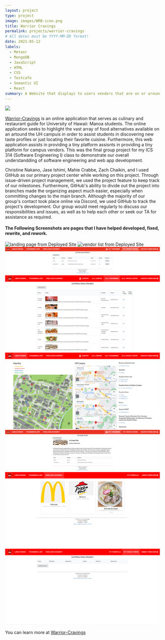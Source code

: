 ```yaml
---
layout: project
type: project
image: images/WRB-icon.png
title: Warrior Cravings
permalink: projects/warrior-cravings
# All dates must be YYYY-MM-DD format!
date: 2021-05-12
labels:
  - Meteor
  - MongoDB
  - JavaScript
  - HTML
  - CSS
  - Testcafe
  - Semantic UI
  - React
summary: A Website that displays to users vendors that are on or around UH Manoa campus.
---
```


<img class="ui fluid centered" src="https://louie808.github.io/images/ProjectImages/WarriorCravings/landing-page-new.png">

<a href="https://github.com/warrior-cravings">Warrior-Cravings</a> is an online application that serves as culinary and restaurant guide for University of Hawaii: Manoa students. The online application seeks to highlight the vast array of food alternatives available on an artound the UH campuis in order to assist students in discovering new taste profiles or just locating their favorite cuisine. Furthermore, this web application assists in providing a tiny platform assisnts in providing a tiny platform for campus vendors. This was the final group project for my ICS 314 (Software Engineering I) class to demonstrate our overall understandding of software engineering and web app development.

Christine Nakano, Jase Ishimi, Mahie Crabbe, Zach Chaikin, and I used GitHub as our primary project center while working on this project. Through issue-driven project management, we used the project feature to keep track of our milestones. Furthermore, GitHub's ability to divide out the project into branches made the organizing aspect much easier, especially when committing changes to the main branch. Although the majority of our group's contact took place online via Discord, we used GitHub to track the project's development. Our group would meet regularly to discuss our responsibilities and issues, as well as to help each other or seek our TA for assistance as required.

#### The Following Screenshots are pages that I have helped developed, fixed, rewrite, and rework.
<div class="ui center grid container">
<div class="ui column">
    <img class="ui fluid" src="../images/ProjectImages/WarriorCravings/landing-page-new.png" alt="landing page from Deployed Site"/>
    <img class="ui fluid" src="../images/ProjectImages/WarriorCravings/user-vendor-list.PNG" alt="vendor list from Deployed Site"/>
    <img class="ui fluid" src="../images/ProjectImages/WarriorCravings/vendor-menuitems.png" alt="vendor items from Deployed Site"/>
    <img class="ui fluid" src="../images/ProjectImages/WarriorCravings/add-vendor.PNG" alt="admin vendor list from Deployed Site"/>
</div>
<div class="ui column">
    <img class="ui fluid" src="../images/ProjectImages/WarriorCravings/final-location.PNG" alt="location from Deployed Site"/>
    <img class="ui fluid" src="../images/ProjectImages/WarriorCravings/vendor-myvendor.png" alt="my vendor profile from Deployed Site"/>
    <img class="ui fluid" src="../images/ProjectImages/WarriorCravings/user-feeling-hungry.PNG" alt="feeling hungry from Deployed Site"/>
    <img class="ui fluid" src="../images/ProjectImages/WarriorCravings/add-menu-item.PNG" alt="admin menu item list from Deployed Site"/>
</div>
</div>


You can learn more at <a href="https://github.com/warrior-cravings"><i class="large github icon"></i>Warrior-Cravings</a>
